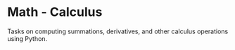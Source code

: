 # Math - Calculus

Tasks on computing summations, derivatives, and other calculus operations using Python.
